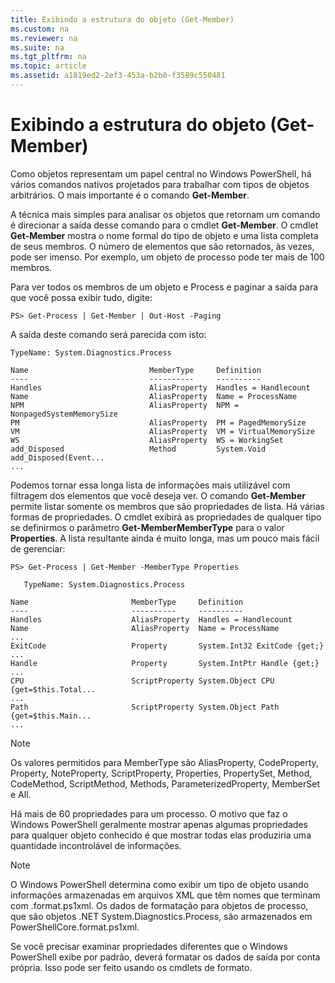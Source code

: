 ```yaml
---
title: Exibindo a estrutura do objeto (Get-Member)
ms.custom: na
ms.reviewer: na
ms.suite: na
ms.tgt_pltfrm: na
ms.topic: article
ms.assetid: a1819ed2-2ef3-453a-b2b0-f3589c550481
---
```

# Exibindo a estrutura do objeto (Get-Member)
Como objetos representam um papel central no Windows PowerShell, há vários comandos nativos projetados para trabalhar com tipos de objetos arbitrários. O mais importante é o comando **Get-Member**.

A técnica mais simples para analisar os objetos que retornam um comando é direcionar a saída desse comando para o cmdlet **Get-Member**. O cmdlet **Get-Member** mostra o nome formal do tipo de objeto e uma lista completa de seus membros. O número de elementos que são retornados, às vezes, pode ser imenso. Por exemplo, um objeto de processo pode ter mais de 100 membros.

Para ver todos os membros de um objeto e Process e paginar a saída para que você possa exibir tudo, digite:

```
PS> Get-Process | Get-Member | Out-Host -Paging
```

A saída deste comando será parecida com isto:

```
TypeName: System.Diagnostics.Process

Name                           MemberType     Definition
----                           ----------     ----------
Handles                        AliasProperty  Handles = Handlecount
Name                           AliasProperty  Name = ProcessName
NPM                            AliasProperty  NPM = NonpagedSystemMemorySize
PM                             AliasProperty  PM = PagedMemorySize
VM                             AliasProperty  VM = VirtualMemorySize
WS                             AliasProperty  WS = WorkingSet
add_Disposed                   Method         System.Void add_Disposed(Event...
...
```

Podemos tornar essa longa lista de informações mais utilizável com filtragem dos elementos que você deseja ver. O comando **Get-Member** permite listar somente os membros que são propriedades de lista. Há várias formas de propriedades. O cmdlet exibirá as propriedades de qualquer tipo se definirmos o parâmetro **Get-MemberMemberType** para o valor **Properties**. A lista resultante ainda é muito longa, mas um pouco mais fácil de gerenciar:

```
PS> Get-Process | Get-Member -MemberType Properties

   TypeName: System.Diagnostics.Process

Name                       MemberType     Definition
----                       ----------     ----------
Handles                    AliasProperty  Handles = Handlecount
Name                       AliasProperty  Name = ProcessName
...
ExitCode                   Property       System.Int32 ExitCode {get;}
...
Handle                     Property       System.IntPtr Handle {get;}
...
CPU                        ScriptProperty System.Object CPU {get=$this.Total...
...
Path                       ScriptProperty System.Object Path {get=$this.Main...
...
```

> [!NOTE]
> Os valores permitidos para MemberType são AliasProperty, CodeProperty, Property, NoteProperty, ScriptProperty, Properties, PropertySet, Method, CodeMethod, ScriptMethod, Methods, ParameterizedProperty, MemberSet e All.

Há mais de 60 propriedades para um processo. O motivo que faz o Windows PowerShell geralmente mostrar apenas algumas propriedades para qualquer objeto conhecido é que mostrar todas elas produziria uma quantidade incontrolável de informações.

> [!NOTE]
> O Windows PowerShell determina como exibir um tipo de objeto usando informações armazenadas em arquivos XML que têm nomes que terminam com .format.ps1xml. Os dados de formatação para objetos de processo, que são objetos .NET System.Diagnostics.Process, são armazenados em PowerShellCore.format.ps1xml.

Se você precisar examinar propriedades diferentes que o Windows PowerShell exibe por padrão, deverá formatar os dados de saída por conta própria. Isso pode ser feito usando os cmdlets de formato.



<!--HONumber=Apr16_HO1-->


